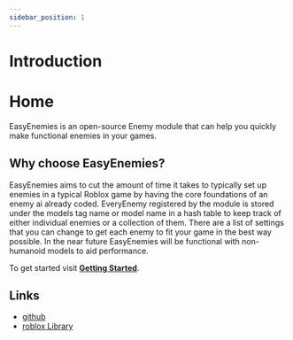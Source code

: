 ```yaml
---
sidebar_position: 1
---
```


# Introduction

# Home

EasyEnemies is an open-source Enemy module that can help you quickly make functional enemies in your games.

## Why choose EasyEnemies?

EasyEnemies aims to cut the amount of time it takes to typically set up enemies in a typical Roblox game by having the core foundations of an enemy ai already coded. EveryEnemy registered by the module is stored under the models tag name or model name in a hash table to keep track of either individual enemies or a collection of them. There are a list of settings that you can change to get each enemy to fit your game in the best way possible. In the near future EasyEnemies will be functional with non-humanoid models to aid performance.

To get started visit **[Getting Started](/docs/tutorial-basics/start)**.

## Links

-   [github]
-   [roblox Library]

[github]: https://github.com/mkdocs/mkdocs/
[roblox library]: https://github.com/squidfunk/mkdocs-material
